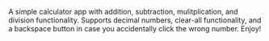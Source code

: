 A simple calculator app with addition, subtraction, mulitplication, and division functionality. Supports decimal numbers, clear-all functionality, and a backspace button in case you accidentally click the wrong number. Enjoy!